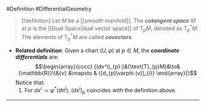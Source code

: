 #Definition #DifferentialGeometry 

> [!definition]
> Let $M$ be a [[smooth manifold]]. The ***cotangent space*** $M$ at $p$ is the [[Dual Space|dual vector space]] of $\text{T}_{p}M$, denoted as $\text{T}^{*}_{p}M$. The elements of $\text{T}^{*}_{p}M$ are called ***covectors***.
- **Related definition**: Given a chart $(U,\varphi)$ at $p\in M$, the ***coordinate differentials*** are: $$\begin{array}{cccc} {(dx^i)_{p}:}&{\text{T}_{p}M}&\to&{\mathbb{R}}\\&{v} &\mapsto & {[d_{p}\varphi (v)]_{i}} \end{array}{}$$Notice that:
	1. For $dx^i:=\varphi ^{*}(d\pi^i)$, $(dx^i)_{p}$ coincides with the definition above.
---
